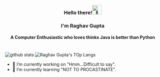 <h3 align="center">Hello there!<img height="30vh" src="https://camo.githubusercontent.com/e8e7b06ecf583bc040eb60e44eb5b8e0ecc5421320a92929ce21522dbc34c891/68747470733a2f2f6d656469612e67697068792e636f6d2f6d656469612f6876524a434c467a6361737252346961377a2f67697068792e676966" alt="👋"></h3>

<h3 align="center">I'm Raghav Gupta</h3>
<h4 align="center">A Computer Enthusiastic who loves thinks Java is better than Python</h4>
<h1 align="center"></h1>




![github stats](https://github-readme-stats.vercel.app/api?username=raghavguptaa&layout=compact&show_icons=true&title_color=fff&icon_color=79ff97&text_color=bfbfbf&bg_color=151515)
![Raghav Gupta's TOp Langs](https://github-readme-stats.vercel.app/api/top-langs/?username=raghavguptaa&layout=compact&show_icons=true&title_color=fff&icon_color=79ff97&text_color=bfbfbf&bg_color=151515)




- 🔭 I’m currently working on "Hmm...Difficult to say". 
- 🌱 I’m currently learning "NOT TO PROCASTINATE".


